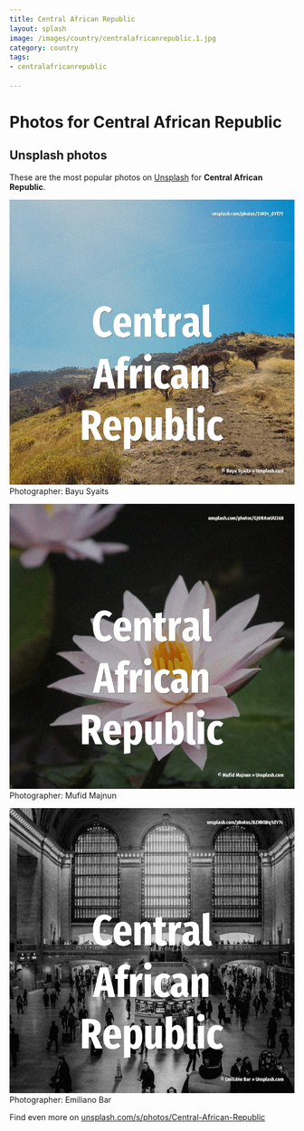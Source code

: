 ```yaml
---
title: Central African Republic
layout: splash
image: /images/country/centralafricanrepublic.1.jpg
category: country
tags:
- centralafricanrepublic

---
```

# Photos for Central African Republic
 
## Unsplash photos
These are the most popular photos on [Unsplash](https://unsplash.com) for **Central African Republic**.
 
![Central African Republic](/images/country/centralafricanrepublic.1.jpg)
Photographer:  Bayu Syaits
 
![Central African Republic](/images/country/centralafricanrepublic.2.jpg)
Photographer:  Mufid Majnun
 
![Central African Republic](/images/country/centralafricanrepublic.3.jpg)
Photographer:  Emiliano Bar
 
Find even more on [unsplash.com/s/photos/Central-African-Republic](https://unsplash.com/s/photos/Central-African-Republic)
 
